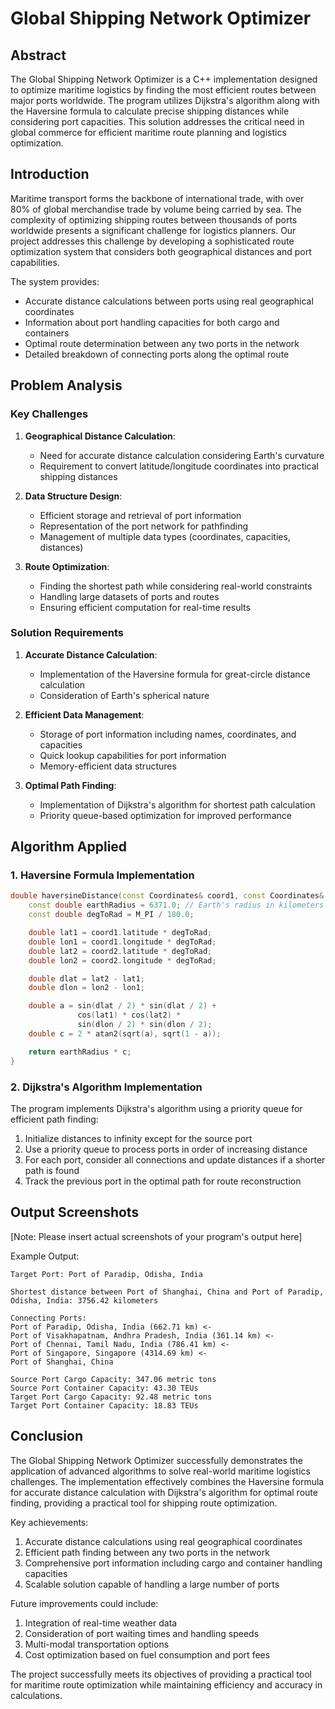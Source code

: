 # Global Shipping Network Optimizer


## Abstract
The Global Shipping Network Optimizer is a C++ implementation designed to optimize maritime logistics by finding the most efficient routes between major ports worldwide. The program utilizes Dijkstra's algorithm along with the Haversine formula to calculate precise shipping distances while considering port capacities. This solution addresses the critical need in global commerce for efficient maritime route planning and logistics optimization.

## Introduction
Maritime transport forms the backbone of international trade, with over 80% of global merchandise trade by volume being carried by sea. The complexity of optimizing shipping routes between thousands of ports worldwide presents a significant challenge for logistics planners. Our project addresses this challenge by developing a sophisticated route optimization system that considers both geographical distances and port capabilities.

The system provides:
- Accurate distance calculations between ports using real geographical coordinates
- Information about port handling capacities for both cargo and containers
- Optimal route determination between any two ports in the network
- Detailed breakdown of connecting ports along the optimal route

## Problem Analysis
### Key Challenges
1. **Geographical Distance Calculation**: 
   - Need for accurate distance calculation considering Earth's curvature
   - Requirement to convert latitude/longitude coordinates into practical shipping distances

2. **Data Structure Design**:
   - Efficient storage and retrieval of port information
   - Representation of the port network for pathfinding
   - Management of multiple data types (coordinates, capacities, distances)

3. **Route Optimization**:
   - Finding the shortest path while considering real-world constraints
   - Handling large datasets of ports and routes
   - Ensuring efficient computation for real-time results

### Solution Requirements
1. **Accurate Distance Calculation**:
   - Implementation of the Haversine formula for great-circle distance calculation
   - Consideration of Earth's spherical nature

2. **Efficient Data Management**:
   - Storage of port information including names, coordinates, and capacities
   - Quick lookup capabilities for port information
   - Memory-efficient data structures

3. **Optimal Path Finding**:
   - Implementation of Dijkstra's algorithm for shortest path calculation
   - Priority queue-based optimization for improved performance

## Algorithm Applied
### 1. Haversine Formula Implementation
```cpp
double haversineDistance(const Coordinates& coord1, const Coordinates& coord2) {
    const double earthRadius = 6371.0; // Earth's radius in kilometers
    const double degToRad = M_PI / 180.0;

    double lat1 = coord1.latitude * degToRad;
    double lon1 = coord1.longitude * degToRad;
    double lat2 = coord2.latitude * degToRad;
    double lon2 = coord2.longitude * degToRad;

    double dlat = lat2 - lat1;
    double dlon = lon2 - lon1;

    double a = sin(dlat / 2) * sin(dlat / 2) + 
               cos(lat1) * cos(lat2) * 
               sin(dlon / 2) * sin(dlon / 2);
    double c = 2 * atan2(sqrt(a), sqrt(1 - a));

    return earthRadius * c;
}
```

### 2. Dijkstra's Algorithm Implementation
The program implements Dijkstra's algorithm using a priority queue for efficient path finding:
1. Initialize distances to infinity except for the source port
2. Use a priority queue to process ports in order of increasing distance
3. For each port, consider all connections and update distances if a shorter path is found
4. Track the previous port in the optimal path for route reconstruction

## Output Screenshots
[Note: Please insert actual screenshots of your program's output here]

Example Output:
```
Target Port: Port of Paradip, Odisha, India

Shortest distance between Port of Shanghai, China and Port of Paradip, Odisha, India: 3756.42 kilometers

Connecting Ports:
Port of Paradip, Odisha, India (662.71 km) <- 
Port of Visakhapatnam, Andhra Pradesh, India (361.14 km) <- 
Port of Chennai, Tamil Nadu, India (786.41 km) <- 
Port of Singapore, Singapore (4314.69 km) <- 
Port of Shanghai, China

Source Port Cargo Capacity: 347.06 metric tons
Source Port Container Capacity: 43.30 TEUs
Target Port Cargo Capacity: 92.48 metric tons
Target Port Container Capacity: 18.83 TEUs
```

## Conclusion
The Global Shipping Network Optimizer successfully demonstrates the application of advanced algorithms to solve real-world maritime logistics challenges. The implementation effectively combines the Haversine formula for accurate distance calculation with Dijkstra's algorithm for optimal route finding, providing a practical tool for shipping route optimization.

Key achievements:
1. Accurate distance calculations using real geographical coordinates
2. Efficient path finding between any two ports in the network
3. Comprehensive port information including cargo and container handling capacities
4. Scalable solution capable of handling a large number of ports

Future improvements could include:
1. Integration of real-time weather data
2. Consideration of port waiting times and handling speeds
3. Multi-modal transportation options
4. Cost optimization based on fuel consumption and port fees

The project successfully meets its objectives of providing a practical tool for maritime route optimization while maintaining efficiency and accuracy in calculations.
